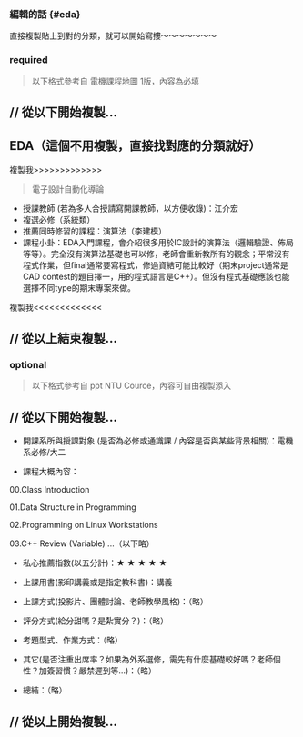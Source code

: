 ### 編輯的話 {#eda}

直接複製貼上到對的分類，就可以開始寫摟～～～～～～～

### required

> 以下格式參考自 電機課程地圖 1版，內容為必填

## // 從以下開始複製...

## EDA（這個不用複製，直接找對應的分類就好）

複製我&gt;&gt;&gt;&gt;&gt;&gt;&gt;&gt;&gt;&gt;&gt;&gt;&gt;

> 電子設計自動化導論

* 授課教師 \(若為多人合授請寫開課教師，以方便收錄\)：江介宏
* 複選必修（系統類）
* 推薦同時修習的課程：演算法（李建模）
* 課程小卦：EDA入門課程，會介紹很多用於IC設計的演算法（邏輯驗證、佈局等等）。完全沒有演算法基礎也可以修，老師會重新教所有的觀念；平常沒有程式作業，但final通常要寫程式，修過資結可能比較好（期末project通常是CAD contest的題目擇一，用的程式語言是C++）。但沒有程式基礎應該也能選擇不同type的期末專案來做。

複製我&lt;&lt;&lt;&lt;&lt;&lt;&lt;&lt;&lt;&lt;&lt;&lt;&lt;

## // 從以上結束複製...

### 

### 

### 

### 

### 

### 

### 

### 

### 

### 

### 

### 

### 

### 

### 

### 

### 

### optional

> 以下格式參考自 ppt NTU Cource，內容可自由複製添入

## // 從以下開始複製...

* 開課系所與授課對象 \(是否為必修或通識課 / 內容是否與某些背景相關\)：電機系必修/大二

* 課程大概內容：

00.Class Introduction

01.Data Structure in Programming

02.Programming on Linux Workstations

03.C++ Review \(Variable\) ...（以下略）

* 私心推薦指數\(以五分計\)：★ ★ ★ ★ ★

* 上課用書\(影印講義或是指定教科書\)：講義

* 上課方式\(投影片、團體討論、老師教學風格\)：（略）

* 評分方式\(給分甜嗎？是紮實分？\)：（略）

* 考題型式、作業方式：（略）

* 其它\(是否注重出席率？如果為外系選修，需先有什麼基礎較好嗎？老師個性？加簽習慣？嚴禁遲到等…\)：（略）

* 總結：（略）

## // 從以上開始複製...



